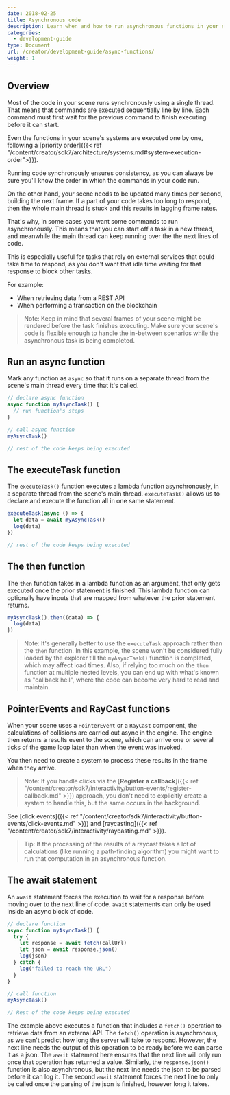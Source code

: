 ```yaml
---
date: 2018-02-25
title: Asynchronous code
description: Learn when and how to run asynchronous functions in your scene's code.
categories:
  - development-guide
type: Document
url: /creator/development-guide/async-functions/
weight: 1
---
```



## Overview

Most of the code in your scene runs synchronously using a single thread. That means that commands are executed sequentially line by line. Each command must first wait for the previous command to finish executing before it can start.

Even the functions in your scene's systems are executed one by one, following a [priority order]({{< ref "/content/creator/sdk7/architecture/systems.md#system-execution-order">}}).

Running code synchronously ensures consistency, as you can always be sure you'll know the order in which the commands in your code run.

On the other hand, your scene needs to be updated many times per second, building the next frame. If a part of your code takes too long to respond, then the whole main thread is stuck and this results in lagging frame rates.

That's why, in some cases you want some commands to run asynchronously. This means that you can start off a task in a new thread, and meanwhile the main thread can keep running over the the next lines of code.

This is especially useful for tasks that rely on external services that could take time to respond, as you don't want that idle time waiting for that response to block other tasks.

For example:

- When retrieving data from a REST API
- When performing a transaction on the blockchain

> Note: Keep in mind that several frames of your scene might be rendered before the task finishes executing. Make sure your scene's code is flexible enough to handle the in-between scenarios while the asynchronous task is being completed.

## Run an async function

Mark any function as `async` so that it runs on a separate thread from the scene's main thread every time that it's called.

```ts
// declare async function
async function myAsyncTask() {
  // run function's steps
}

// call async function
myAsyncTask()

// rest of the code keeps being executed
```

## The executeTask function

The `executeTask()` function executes a lambda function asynchronously, in a separate thread from the scene's main thread. `executeTask()` allows us to declare and execute the function all in one same statement.

```ts
executeTask(async () => {
  let data = await myAsyncTask()
  log(data)
})

// rest of the code keeps being executed
```

## The then function

The `then` function takes in a lambda function as an argument, that only gets executed once the prior statement is finished. This lambda function can optionally have inputs that are mapped from whatever the prior statement returns.

```ts
myAsyncTask().then((data) => {
  log(data)
})
```

> Note: It's generally better to use the `executeTask` approach rather than the `then` function. In this example, the scene won't be considered fully loaded by the explorer till the `myAsyncTask()` function is completed, which may affect load times. Also, if relying too much on the `then` function at multiple nested levels, you can end up with what's known as "callback hell", where the code can become very hard to read and maintain.

## PointerEvents and RayCast functions

When your scene uses a `PointerEvent` or a `RayCast` component, the calculations of collisions are carried out async in the engine. The engine then returns a results event to the scene, which can arrive one or several ticks of the game loop later than when the event was invoked.

You then need to create a system to process these results in the frame when they arrive.

> Note: If you handle clicks via the [**Register a callback**]({{< ref "/content/creator/sdk7/interactivity/button-events/register-callback.md" >}}) approach, you don't need to explicitly create a system to handle this, but the same occurs in the background.

See [click events]({{< ref "/content/creator/sdk7/interactivity/button-events/click-events.md" >}}) and [raycasting]({{< ref "/content/creator/sdk7/interactivity/raycasting.md" >}}).

> Tip: If the processing of the results of a raycast takes a lot of calculations (like running a path-finding algorithm) you might want to run that computation in an asynchronous function.


## The await statement

An `await` statement forces the execution to wait for a response before moving over to the next line of code. `await` statements can only be used inside an async block of code.

```ts
// declare function
async function myAsyncTask() {
  try {
    let response = await fetch(callUrl)
    let json = await response.json()
    log(json)
  } catch {
    log("failed to reach the URL")
  }
}

// call function
myAsyncTask()

// Rest of the code keeps being executed
```

The example above executes a function that includes a `fetch()` operation to retrieve data from an external API. The `fetch()` operation is asynchronous, as we can't predict how long the server will take to respond. However, the next line needs the output of this operation to be ready before we can parse it as a json. The `await` statement here ensures that the next line will only run once that operation has returned a value. Similarly, the `response.json()` function is also asynchronous, but the next line needs the json to be parsed before it can log it. The second `await` statement forces the next line to only be called once the parsing of the json is finished, however long it takes.
